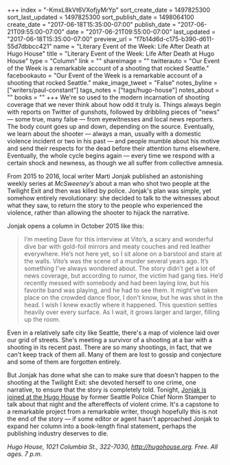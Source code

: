 +++
index = "-KmxL8kVt6VXofjyMrYp"
sort_create_date = 1497825300
sort_last_updated = 1497825300
sort_publish_date = 1498064100
create_date = "2017-06-18T15:35:00-07:00"
publish_date = "2017-06-21T09:55:00-07:00"
date = "2017-06-21T09:55:00-07:00"
last_updated = "2017-06-18T15:35:00-07:00"
preview_url = "f7b14d6d-c175-b390-d611-55d7dbbcc421"
name = "Literary Event of the Week: Life After Death at Hugo House"
title = "Literary Event of the Week: Life After Death at Hugo House"
type = "Column"
link = ""
shareimage = ""
twitterauto = "Our Event of the Week is a remarkable account of a shooting that rocked Seattle."
facebookauto = "Our Event of the Week is a remarkable account of a shooting that rocked Seattle."
make_image_tweet = "False"
notes_byline = ["writers/paul-constant"]
tags_notes = ["tags/hugo-house"]
notes_about = ""
books = ""
+++
We're so used to the modern incarnation of shooting coverage that we never think about how odd it truly is. Things always begin with reports on Twitter of gunshots, followed by dribbling pieces of "news" — some true, many false — from eyewitnesses and local news reporters. The body count goes up and down, depending on the source. Eventually, we learn about the shooter — always a man, usually with a domestic violence incident or two in his past — and people mumble about his motive and send their respects for the dead before their attention turns elsewhere. Eventually, the whole cycle begins again — every time we respond with a certain shock and newness, as though we all suffer from collective amnesia.
 
From 2015 to 2016, local writer Marti Jonjak published an astonishing weekly series at *McSweeney’s* about a man who shot two people at the Twilight Exit and then was killed by police. Jonjak's plan was simple, yet somehow entirely revolutionary: she decided to talk to the witnesses about what they saw, to return the story to the people who experienced the violence, rather than allowing the shooter to hijack the narrative.

Jonjak opens a column in October 2015 like this:

<blockquote>I’m meeting Dave for this interview at Vito’s, a scary and wonderful dive bar with gold-foil mirrors and meaty couches and red leather everywhere. He’s not here yet, so I sit alone on a barstool and stare at the walls. Vito’s was the scene of a murder several years ago. It’s something I’ve always wondered about. The story didn’t get a lot of news coverage, but according to rumor, the victim had gang ties. He’d recently messed with somebody and had been laying low, but his favorite band was playing, and he had to see them. It might’ve taken place on the crowded dance floor, I don’t know, but he was shot in the head. I wish I knew exactly where it happened. This question settles heavily over every surface. As I wait, it grows larger and larger, filling up the room.</blockquote>

Even in a relatively safe city like Seattle, there's a map of violence laid over our grid of streets. She's meeting a survivor of a shooting at a bar with a shooting in its recent past. There are so many shootings, in fact, that we can't keep track of them all. Many of them are lost to gossip and conjecture and some of them are forgotten entirely.

But Jonjak has done what she can to make sure that doesn't happen to the shooting at the Twilight Exit: she devoted herself to one crime, one narrative, to ensure that the story is completely told. Tonight, [Jonjak is joined at the Hugo House](https://hugohouse.org/event/life-death-norm-stamper-marti-jonjak/) by former Seattle Police Chief Norm Stamper to talk about that night and the aftereffects of violent crime. It's a capstone to a remarkable project from a remarkable writer, though hopefully this is not the end of the story — if some editor or agent hasn't approached Jonjak to expand her column into a book-length final statement, perhaps the publishing industry deserves to die.

*Hugo House, 1021 Columbia St., 322-7030, http://hugohouse.org. Free. All ages. 7 p.m.*
